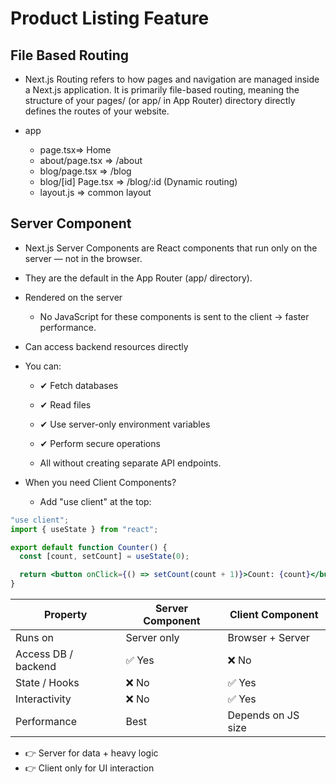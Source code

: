 # Product Listing Feature

## File Based Routing

- Next.js Routing refers to how pages and navigation are managed inside a Next.js application. It is primarily file-based routing, meaning the structure of your pages/ (or app/ in App Router) directory directly defines the routes of your website.

- app
  - page.tsx=> Home
  - about/page.tsx => /about
  - blog/page.tsx => /blog
  - blog/[id] Page.tsx => /blog/:id (Dynamic routing)
  - layout.js => common layout

## Server Component

- Next.js Server Components are React components that run only on the server — not in the browser.
- They are the default in the App Router (app/ directory).

- Rendered on the server

  - No JavaScript for these components is sent to the client → faster performance.

- Can access backend resources directly

- You can:

  - ✔ Fetch databases
  - ✔ Read files
  - ✔ Use server-only environment variables
  - ✔ Perform secure operations

  - All without creating separate API endpoints.

- When you need Client Components?

  - Add "use client" at the top:

```jsx
"use client";
import { useState } from "react";

export default function Counter() {
  const [count, setCount] = useState(0);

  return <button onClick={() => setCount(count + 1)}>Count: {count}</button>;
}
```

| Property            | Server Component | Client Component   |
| ------------------- | ---------------- | ------------------ |
| Runs on             | Server only      | Browser + Server   |
| Access DB / backend | ✅ Yes           | ❌ No              |
| State / Hooks       | ❌ No            | ✅ Yes             |
| Interactivity       | ❌ No            | ✅ Yes             |
| Performance         | Best             | Depends on JS size |

- 👉 Server for data + heavy logic
- 👉 Client only for UI interaction
